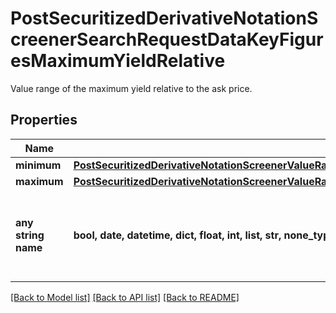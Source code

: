 # PostSecuritizedDerivativeNotationScreenerSearchRequestDataKeyFiguresMaximumYieldRelative

Value range of the maximum yield relative to the ask price.

## Properties
Name | Type | Description | Notes
------------ | ------------- | ------------- | -------------
**minimum** | [**PostSecuritizedDerivativeNotationScreenerValueRangesGetRequestDataCapitalProtectionMinimum**](PostSecuritizedDerivativeNotationScreenerValueRangesGetRequestDataCapitalProtectionMinimum.md) |  | [optional] 
**maximum** | [**PostSecuritizedDerivativeNotationScreenerValueRangesGetRequestDataKeyFiguresBonusYieldRelativeMaximum**](PostSecuritizedDerivativeNotationScreenerValueRangesGetRequestDataKeyFiguresBonusYieldRelativeMaximum.md) |  | [optional] 
**any string name** | **bool, date, datetime, dict, float, int, list, str, none_type** | any string name can be used but the value must be the correct type | [optional]

[[Back to Model list]](../README.md#documentation-for-models) [[Back to API list]](../README.md#documentation-for-api-endpoints) [[Back to README]](../README.md)


